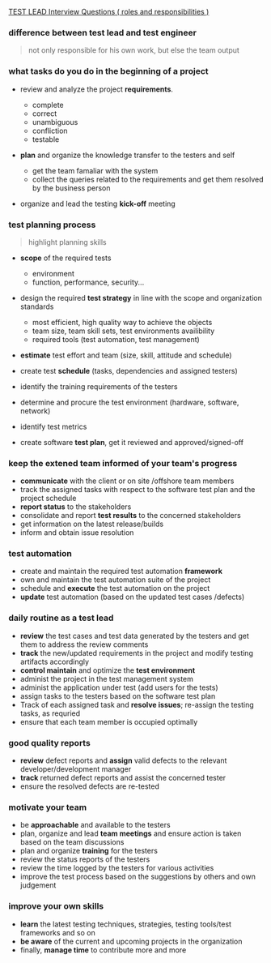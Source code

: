 [TEST LEAD Interview Questions ( roles and responsibilities )](https://www.youtube.com/watch?v=Ms4UuViEvqI&t=284s)

### difference between test lead and test engineer

> not only responsible for his own work, but else the team output

### what tasks do you do in the beginning of a project

* review and analyze the project **requirements**.
  * complete
  * correct
  * unambiguous
  * confliction
  * testable 

* **plan** and organize the knowledge transfer to the testers and self
  * get the team famaliar with the system
  * collect the queries related to the requirements and get them resolved by the business person

* organize and lead the testing **kick-off** meeting

### test planning process

> highlight planning skills

* **scope** of the required tests
  * environment
  * function, performance, security...
* design the required **test strategy** in line with the scope and organization standards
  * most efficient, high quality way to achieve the objects
  * team size, team skill sets, test environments availibility
  * required tools (test automation, test management)

* **estimate** test effort and team (size, skill, attitude and schedule)
* create test **schedule** (tasks, dependencies and assigned testers)
* identify the training requirements of the testers
* determine and procure the test environment (hardware, software, network)
* identify test metrics
* create software **test plan**, get it reviewed and approved/signed-off

### keep the extened team informed of your team's progress

* **communicate** with the client or on site /offshore team members
* track the assigned tasks with respect to the software test plan and the project schedule
* **report status** to the stakeholders
* consolidate and report **test results** to the concerned stakeholders
* get information on the latest release/builds
* inform and obtain issue resolution

### test automation

* create and maintain the required test automation **framework**
* own and maintain the test automation suite of the project
* schedule and **execute** the test automation on the project
* **update** test automation (based on the updated test cases /defects)

### daily routine as a test lead

* **review** the test cases and test data generated by the testers and get them to address the review comments
* **track** the new/updated requirements in the project and modify testing artifacts accordingly
* **control maintain** and optimize the **test environment**
* administ the project in the test management system
* administ the application under test (add users for the tests)
* assign tasks to the testers based on the software test plan
* Track of each assigned task and **resolve issues**; re-assign the testing tasks, as requried
* ensure that each team member is occupied optimally

### good quality reports

- **review** defect reports and **assign** valid defects to the relevant developer/development manager
- **track** returned defect reports and assist the concerned tester
- ensure the resolved defects are re-tested

### motivate your team

* be **approachable** and available to the testers
* plan, organize and lead **team meetings** and ensure action is taken based on the team discussions
* plan and organize **training** for the testers
* review the status reports of the testers
* review the time logged by the testers for various activities
* improve the test process based on the suggestions by others and own judgement

### improve your own skills

* **learn** the latest testing techniques, strategies, testing tools/test frameworks and so on
* **be aware** of the current and upcoming projects in the organization
* finally, **manage time** to contribute more and more